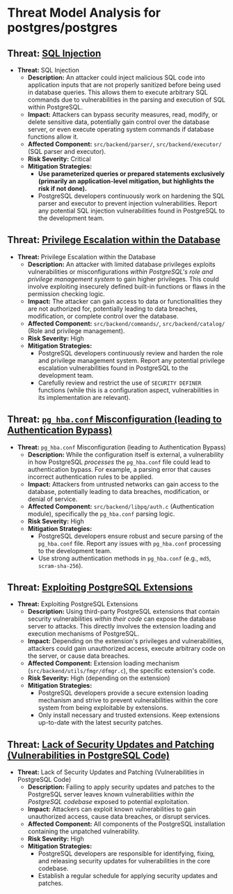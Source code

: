 # Threat Model Analysis for postgres/postgres

## Threat: [SQL Injection](./threats/sql_injection.md)

*   **Threat:** SQL Injection
    *   **Description:** An attacker could inject malicious SQL code into application inputs that are not properly sanitized before being used in database queries. This allows them to execute arbitrary SQL commands due to vulnerabilities in the parsing and execution of SQL within PostgreSQL.
    *   **Impact:** Attackers can bypass security measures, read, modify, or delete sensitive data, potentially gain control over the database server, or even execute operating system commands if database functions allow it.
    *   **Affected Component:** `src/backend/parser/`, `src/backend/executor/` (SQL parser and executor).
    *   **Risk Severity:** Critical
    *   **Mitigation Strategies:**
        *   **Use parameterized queries or prepared statements exclusively (primarily an application-level mitigation, but highlights the risk if not done).**
        *   PostgreSQL developers continuously work on hardening the SQL parser and executor to prevent injection vulnerabilities. Report any potential SQL injection vulnerabilities found in PostgreSQL to the development team.

## Threat: [Privilege Escalation within the Database](./threats/privilege_escalation_within_the_database.md)

*   **Threat:** Privilege Escalation within the Database
    *   **Description:** An attacker with limited database privileges exploits vulnerabilities or misconfigurations *within PostgreSQL's role and privilege management system* to gain higher privileges. This could involve exploiting insecurely defined built-in functions or flaws in the permission checking logic.
    *   **Impact:** The attacker can gain access to data or functionalities they are not authorized for, potentially leading to data breaches, modification, or complete control over the database.
    *   **Affected Component:** `src/backend/commands/`, `src/backend/catalog/` (Role and privilege management).
    *   **Risk Severity:** High
    *   **Mitigation Strategies:**
        *   PostgreSQL developers continuously review and harden the role and privilege management system. Report any potential privilege escalation vulnerabilities found in PostgreSQL to the development team.
        *   Carefully review and restrict the use of `SECURITY DEFINER` functions (while this is a configuration aspect, vulnerabilities in its implementation are relevant).

## Threat: [`pg_hba.conf` Misconfiguration (leading to Authentication Bypass)](./threats/_pg_hba_conf__misconfiguration__leading_to_authentication_bypass_.md)

*   **Threat:** `pg_hba.conf` Misconfiguration (leading to Authentication Bypass)
    *   **Description:** While the configuration itself is external, a vulnerability in how PostgreSQL *processes* the `pg_hba.conf` file could lead to authentication bypass. For example, a parsing error that causes incorrect authentication rules to be applied.
    *   **Impact:** Attackers from untrusted networks can gain access to the database, potentially leading to data breaches, modification, or denial of service.
    *   **Affected Component:** `src/backend/libpq/auth.c` (Authentication module), specifically the `pg_hba.conf` parsing logic.
    *   **Risk Severity:** High
    *   **Mitigation Strategies:**
        *   PostgreSQL developers ensure robust and secure parsing of the `pg_hba.conf` file. Report any issues with `pg_hba.conf` processing to the development team.
        *   Use strong authentication methods in `pg_hba.conf` (e.g., `md5`, `scram-sha-256`).

## Threat: [Exploiting PostgreSQL Extensions](./threats/exploiting_postgresql_extensions.md)

*   **Threat:** Exploiting PostgreSQL Extensions
    *   **Description:** Using third-party PostgreSQL extensions that contain security vulnerabilities *within their code* can expose the database server to attacks. This directly involves the extension loading and execution mechanisms of PostgreSQL.
    *   **Impact:** Depending on the extension's privileges and vulnerabilities, attackers could gain unauthorized access, execute arbitrary code on the server, or cause data breaches.
    *   **Affected Component:** Extension loading mechanism (`src/backend/utils/fmgr/dfmgr.c`), the specific extension's code.
    *   **Risk Severity:** High (depending on the extension)
    *   **Mitigation Strategies:**
        *   PostgreSQL developers provide a secure extension loading mechanism and strive to prevent vulnerabilities within the core system from being exploitable by extensions.
        *   Only install necessary and trusted extensions. Keep extensions up-to-date with the latest security patches.

## Threat: [Lack of Security Updates and Patching (Vulnerabilities in PostgreSQL Code)](./threats/lack_of_security_updates_and_patching__vulnerabilities_in_postgresql_code_.md)

*   **Threat:** Lack of Security Updates and Patching (Vulnerabilities in PostgreSQL Code)
    *   **Description:** Failing to apply security updates and patches to the PostgreSQL server leaves known vulnerabilities *within the PostgreSQL codebase* exposed to potential exploitation.
    *   **Impact:** Attackers can exploit known vulnerabilities to gain unauthorized access, cause data breaches, or disrupt services.
    *   **Affected Component:** All components of the PostgreSQL installation containing the unpatched vulnerability.
    *   **Risk Severity:** High
    *   **Mitigation Strategies:**
        *   PostgreSQL developers are responsible for identifying, fixing, and releasing security updates for vulnerabilities in the core codebase.
        *   Establish a regular schedule for applying security updates and patches.


